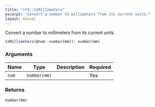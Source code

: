 ```yaml
---
title: "std::toMillimeters"
excerpt: "Convert a number to millimeters from its current units."
layout: manual
---
```


Convert a number to millimeters from its current units.



```js
toMillimeters(@num: number(mm)): number(mm)
```


### Arguments

| Name | Type | Description | Required |
|----------|------|-------------|----------|
| `num` | `number(mm)` |  | Yes |

### Returns

`number(mm)`



